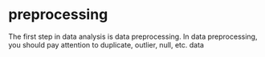 # preprocessing
The first step in data analysis is data preprocessing. In data preprocessing, you should pay attention to duplicate, outlier, null, etc. data
